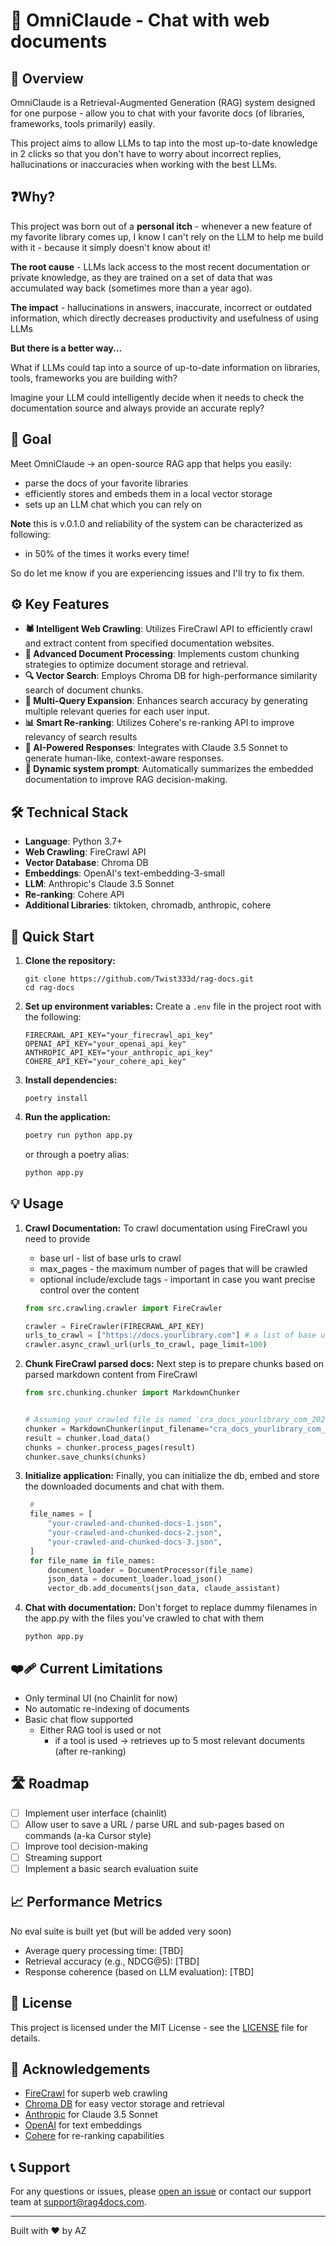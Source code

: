 # 🚀 OmniClaude - Chat with web documents

## 🌟 Overview

OmniClaude is a Retrieval-Augmented Generation (RAG) system designed for one purpose - allow you to chat with your
favorite docs (of libraries, frameworks, tools primarily) easily.

This project aims to allow LLMs to tap into the most up-to-date knowledge in 2 clicks so that you don't have to
worry about incorrect replies, hallucinations or inaccuracies when working with the best LLMs.

## ❓Why?
This project was born out of a **personal itch** - whenever a new feature of my favorite library comes up, I know I
can't rely on the LLM to help me build with it - because it simply doesn't know about it!

**The root cause** - LLMs lack access to the most recent documentation or private knowledge, as they are trained on a
set of data that was accumulated way back (sometimes more than a year ago).

**The impact** - hallucinations in answers, inaccurate, incorrect or outdated information, which directly decreases
productivity and usefulness of using LLMs

**But there is a better way...**

What if LLMs could tap into a source of up-to-date information on libraries, tools, frameworks you are building with?

Imagine your LLM could intelligently decide when it needs to check the documentation source and always provide an
accurate reply?

## 🎯 Goal
Meet OmniClaude -> an open-source RAG app that helps you easily:
- parse the docs of your favorite libraries
- efficiently stores and embeds them in a local vector storage
- sets up an LLM chat which you can rely on

**Note** this is v.0.1.0 and reliability of the system can be characterized as following:
- in 50% of the times it works every time!

So do let me know if you are experiencing issues and I'll try to fix them.

## ⚙️ Key Features

- **🕷️ Intelligent Web Crawling**: Utilizes FireCrawl API to efficiently crawl and extract content from specified documentation websites.
- **🧠 Advanced Document Processing**: Implements custom chunking strategies to optimize document storage and retrieval.
- **🔍 Vector Search**: Employs Chroma DB for high-performance similarity search of document chunks.
- **🔄 Multi-Query Expansion**: Enhances search accuracy by generating multiple relevant queries for each user input.
- **📊 Smart Re-ranking**: Utilizes Cohere's re-ranking API to improve relevancy of search results
- **🤖 AI-Powered Responses**: Integrates with Claude 3.5 Sonnet to generate human-like, context-aware responses.
- **🧠 Dynamic system prompt**: Automatically summarizes the embedded documentation to improve RAG decision-making.

## 🛠️ Technical Stack

- **Language**: Python 3.7+
- **Web Crawling**: FireCrawl API
- **Vector Database**: Chroma DB
- **Embeddings**: OpenAI's text-embedding-3-small
- **LLM**: Anthropic's Claude 3.5 Sonnet
- **Re-ranking**: Cohere API
- **Additional Libraries**: tiktoken, chromadb, anthropic, cohere

## 🚀 Quick Start

1. **Clone the repository:**
   ```
   git clone https://github.com/Twist333d/rag-docs.git
   cd rag-docs
   ```

2. **Set up environment variables:**
   Create a `.env` file in the project root with the following:
   ```
   FIRECRAWL_API_KEY="your_firecrawl_api_key"
   OPENAI_API_KEY="your_openai_api_key"
   ANTHROPIC_API_KEY="your_anthropic_api_key"
   COHERE_API_KEY="your_cohere_api_key"
   ```

3. **Install dependencies:**
   ```
   poetry install
   ```

4. **Run the application:**
   ```bash
   poetry run python app.py
   ```
   or through a poetry alias:
   ```bash
   python app.py
   ```

## 💡 Usage

1. **Crawl Documentation:**
   To crawl documentation using FireCrawl you need to provide
   - base url - list of base urls to crawl
   - max_pages - the maximum number of pages that will be crawled
   - optional include/exclude tags - important in case you want precise control over the content

   ```python
   from src.crawling.crawler import FireCrawler

   crawler = FireCrawler(FIRECRAWL_API_KEY)
   urls_to_crawl = ["https://docs.yourlibrary.com"] # a list of base urls to crawl
   crawler.async_crawl_url(urls_to_crawl, page_limit=100)
   ```

2. **Chunk FireCrawl parsed docs:**
   Next step is to prepare chunks based on parsed markdown content from FireCrawl
   ```python
   from src.chunking.chunker import MarkdownChunker


   # Assuming your crawled file is named 'cra_docs_yourlibrary_com_20241026_123456.json'
   chunker = MarkdownChunker(input_filename="cra_docs_yourlibrary_com_20241026_123456.json")
   result = chunker.load_data()
   chunks = chunker.process_pages(result)
   chunker.save_chunks(chunks)
   ```

3. **Initialize application:**
   Finally, you can initialize the db, embed and store the downloaded documents and chat with them.
   ```python
    #
    file_names = [
        "your-crawled-and-chunked-docs-1.json",
        "your-crawled-and-chunked-docs-2.json",
        "your-crawled-and-chunked-docs-3.json",
    ]
    for file_name in file_names:
        document_loader = DocumentProcessor(file_name)
        json_data = document_loader.load_json()
        vector_db.add_documents(json_data, claude_assistant)
   ```

4. **Chat with documentation:**
   Don't forget to replace dummy filenames in the app.py with the files you've crawled to chat with them
   ```python
   python app.py
   ```

## ❤️‍🩹 Current Limitations
- Only terminal UI (no Chainlit for now)
- No automatic re-indexing of documents
- Basic chat flow supported
  - Either RAG tool is used or not
    - if a tool is used -> retrieves up to 5 most relevant documents (after re-ranking)

## 🛣️ Roadmap

- [ ] Implement user interface (chainlit)
- [ ] Allow user to save a URL / parse URL and sub-pages based on commands (a-ka Cursor style)
- [ ] Improve tool decision-making
- [ ] Streaming support
- [ ] Implement a basic search evaluation suite

## 📈 Performance Metrics
No eval suite is built yet (but will be added very soon)

- Average query processing time: [TBD]
- Retrieval accuracy (e.g., NDCG@5): [TBD]
- Response coherence (based on LLM evaluation): [TBD]


## 📜 License

This project is licensed under the MIT License - see the [LICENSE](LICENSE) file for details.

## 🙏 Acknowledgements

- [FireCrawl](https://firecrawl.dev/) for superb web crawling
- [Chroma DB](https://www.trychroma.com/) for easy vector storage and retrieval
- [Anthropic](https://www.anthropic.com/) for Claude 3.5 Sonnet
- [OpenAI](https://openai.com/) for text embeddings
- [Cohere](https://cohere.ai/) for re-ranking capabilities

## 📞 Support

For any questions or issues, please [open an issue](https://github.com/yourusername/rag-4-docs/issues) or contact our support team at support@rag4docs.com.

---

Built with ❤️ by AZ
